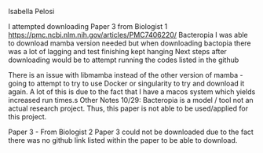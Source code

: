 Isabella Pelosi

I attempted downloading Paper 3 from Biologist 1 
https://pmc.ncbi.nlm.nih.gov/articles/PMC7406220/ Bacteropia
I was able to download mamba version needed but when downloading bactopia there was a lot of lagging and test finishing kept hanging
Next steps after downloading would be to attempt running the codes listed in the github

There is an issue with libmamba instead of the other version of mamba - going to attempt to try to use Docker or singularity to try and download it again. A lot of this is due to the fact that I have a macos system which yields increased run times.s
Other Notes 10/29: Bacteropia is a model / tool not an actual research project. Thus, this paper is not able to be used/applied for this project. 


Paper 3 - From Biologist 2
Paper 3 could not be downloaded due to the fact there was no github link listed within the paper to be able to download.

